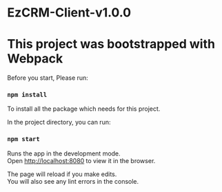 # EzCRM-Client-v1.0.0
# This project was bootstrapped with Webpack

Before you start, Please run:

### `npm install`

To install all the package which needs for this project.



In the project directory, you can run:

### `npm start`

Runs the app in the development mode.<br />
Open [http://localhost:8080](http://localhost:3000) to view it in the browser.

The page will reload if you make edits.<br />
You will also see any lint errors in the console.
